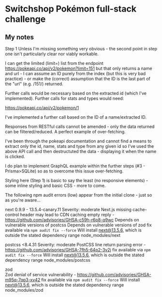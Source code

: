 # Switchshop Pokémon full-stack challenge


## My notes
Step 1
Unless I'm missing something very obvious - the second point in step one isn't particularly clear nor viably workable.

I can get the limited (limit=) list from the endpoint https://pokeapi.co/api/v2/pokemon?limit=151 but that only returns a name and url - I can assume an ID purely from the index (but this is very bad practice) - or make the (correct) assumption that the ID is the last part of the "url" (e.g. /151/)  returned.

Further calls would be necessary based on the extracted id (which I've implemented). Further calls for stats and types would need:

https://pokeapi.co/api/v2/pokemon/1

I've implemented a further call based on the ID of a name/extracted ID.

Responses from RESTful calls cannot be amended - only the data returned can be filtered/reduced. A perfect example of over-fetching.

I've been through the pokeapi documentation and cannot find a means to extract only the id, name, stats and type from any given id so I've used the above API call and then destructuted the data - displaying it when the name is clicked.

I do plan to implement GraphQL example within the further steps (#3 - Prisma>SQLite) so as to overcome this issue over-fetching.

Styling here (Step 1) is basic to say the least (no responsive elements) - some inline styling and basic CSS - more to come.






The following npm audit errors (low) appear from the initial clone - just so as you're aware...

next  0.9.9 - 13.5.4-canary.11
Severity: moderate
Next.js missing cache-control header may lead to CDN caching empty reply - https://github.com/advisories/GHSA-c59h-r6p8-q9wc
Depends on vulnerable versions of postcss
Depends on vulnerable versions of zod
fix available via `npm audit fix --force`
Will install next@13.5.6, which is outside the stated dependency range
node_modules/next

postcss  <8.4.31
Severity: moderate
PostCSS line return parsing error - https://github.com/advisories/GHSA-7fh5-64p2-3v2j
fix available via `npm audit fix --force`
Will install next@13.5.6, which is outside the stated dependency range
node_modules/postcss

zod  
Zod denial of service vulnerability - https://github.com/advisories/GHSA-m95q-7qp3-xv42
fix available via `npm audit fix --force`
Will install next@13.5.6, which is outside the stated dependency range
node_modules/zod